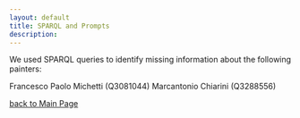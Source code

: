 ```yaml
---
layout: default
title: SPARQL and Prompts
description:
---
```

We used SPARQL queries to identify missing information about the following painters:

Francesco Paolo Michetti (Q3081044)
Marcantonio Chiarini (Q3288556)



[back to Main Page](./)
